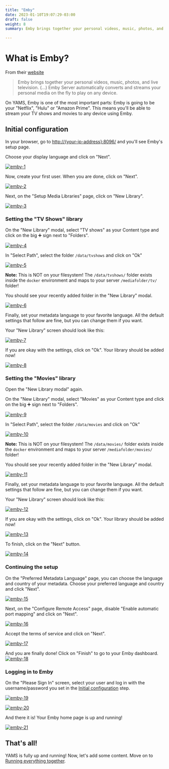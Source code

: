 ```yaml
---
title: "Emby"
date: 2023-01-10T19:07:29-03:00
draft: false
weight: 8
summary: Emby brings together your personal videos, music, photos, and live television. Emby Server automatically converts and streams your personal media on the fly to play on any device.

---
```


# What is Emby?

From their [website](https://emby.media/about.html)

> Emby brings together your personal videos, music, photos, and live television. (...) Emby Server automatically converts and streams your personal media on the fly to play on any device.

On YAMS, Emby is one of the most important parts: Emby is going to be your "Netflix", "Hulu" or "Amazon Prime". This means you'll be able to stream your TV shows and movies to any device using Emby.

## Initial configuration

In your browser, go to [http://{your-ip-address}:8096/]() and you'll see Emby's setup page.

Choose your display language and click on "Next".

[![emby-1](/pics/emby-1.png)](/pics/emby-1.png)

Now, create your first user. When you are done, click on "Next".

[![emby-2](/pics/emby-2.png)](/pics/emby-2.png)

Next, on the "Setup Media Libraries" page, click on "New Library".

[![emby-3](/pics/emby-3.png)](/pics/emby-3.png)

### Setting the "TV Shows" library

On the "New Library" modal, select "TV shows" as your Content type and click on the big ➕ sign next to "Folders".

[![emby-4](/pics/emby-4.png)](/pics/emby-4.png)

In "Select Path", select the folder `/data/tvshows` and click on "Ok"

[![emby-5](/pics/emby-5.png)](/pics/emby-5.png)

**Note:** This is NOT on your filesystem! The `/data/tvshows/` folder exists inside the `docker` environment and maps to your server `/mediafolder/tv/` folder!


You should see your recently added folder in the "New Library" modal.

[![emby-6](/pics/emby-6.png)](/pics/emby-6.png)

Finally, set your metadata language to your favorite language. All the default settings that follow are fine, but you can change them if you want. 

Your "New Library" screen should look like this:

[![emby-7](/pics/emby-7.png)](/pics/emby-7.png)

If you are okay with the settings, click on "Ok". Your library should be added now!

[![emby-8](/pics/emby-8.png)](/pics/emby-8.png)


### Setting the "Movies" library

Open the "New Library modal" again.

On the "New Library" modal, select "Movies" as your Content type and click on the big ➕ sign next to "Folders".

[![emby-9](/pics/emby-9.png)](/pics/emby-9.png)

In "Select Path", select the folder `/data/movies` and click on "Ok"

[![emby-10](/pics/emby-10.png)](/pics/emby-10.png)

**Note:** This is NOT on your filesystem! The `/data/movies/` folder exists inside the `docker` environment and maps to your server `/mediafolder/movies/` folder!


You should see your recently added folder in the "New Library" modal.

[![emby-11](/pics/emby-11.png)](/pics/emby-11.png)

Finally, set your metadata language to your favorite language. All the default settings that follow are fine, but you can change them if you want. 

Your "New Library" screen should look like this:

[![emby-12](/pics/emby-12.png)](/pics/emby-12.png)

If you are okay with the settings, click on "Ok". Your library should be added now!

[![emby-13](/pics/emby-13.png)](/pics/emby-13.png)

To finish, click on the "Next" button.

[![emby-14](/pics/emby-14.png)](/pics/emby-14.png)

### Continuing the setup

On the "Preferred Metadata Language" page, you can choose the language and country of your metadata. Choose your preferred language and country and click "Next".

[![emby-15](/pics/emby-15.png)](/pics/emby-15.png)

Next, on the "Configure Remote Access" page, disable "Enable automatic port mapping" and click on "Next".

[![emby-16](/pics/emby-16.png)](/pics/emby-16.png)

Accept the terms of service and click on "Next".

[![emby-17](/pics/emby-17.png)](/pics/emby-17.png)

And you are finally done! Click on "Finish" to go to your Emby dashboard.
[![emby-18](/pics/emby-18.png)](/pics/emby-18.png)

### Logging in to Emby

On the "Please Sign In" screen, select your user and log in with the username/password you set in the [Initial configuration](#initial-configuration) step.

[![emby-19](/pics/emby-19.png)](/pics/emby-19.png)

[![emby-20](/pics/emby-20.png)](/pics/emby-20.png)

And there it is! Your Emby home page is up and running!

[![emby-21](/pics/emby-21.png)](/pics/emby-21.png)

## That's all!

YAMS is fully up and running! Now, let's add some content. Move on to [Running everything together](/config/running-everything-together).
